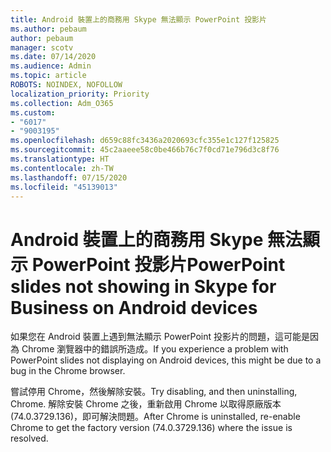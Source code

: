 ```yaml
---
title: Android 裝置上的商務用 Skype 無法顯示 PowerPoint 投影片
ms.author: pebaum
author: pebaum
manager: scotv
ms.date: 07/14/2020
ms.audience: Admin
ms.topic: article
ROBOTS: NOINDEX, NOFOLLOW
localization_priority: Priority
ms.collection: Adm_O365
ms.custom:
- "6017"
- "9003195"
ms.openlocfilehash: d659c88fc3436a2020693cfc355e1c127f125825
ms.sourcegitcommit: 45c2aaeee58c0be466b76c7f0cd71e796d3c8f76
ms.translationtype: HT
ms.contentlocale: zh-TW
ms.lasthandoff: 07/15/2020
ms.locfileid: "45139013"
---
```

# <a name="powerpoint-slides-not-showing-in-skype-for-business-on-android-devices"></a><span data-ttu-id="16d86-102">Android 裝置上的商務用 Skype 無法顯示 PowerPoint 投影片</span><span class="sxs-lookup"><span data-stu-id="16d86-102">PowerPoint slides not showing in Skype for Business on Android devices</span></span>

<span data-ttu-id="16d86-103">如果您在 Android 裝置上遇到無法顯示 PowerPoint 投影片的問題，這可能是因為 Chrome 瀏覽器中的錯誤所造成。</span><span class="sxs-lookup"><span data-stu-id="16d86-103">If you experience a problem with PowerPoint slides not displaying on Android devices, this might be due to a bug in the Chrome browser.</span></span>

<span data-ttu-id="16d86-104">嘗試停用 Chrome，然後解除安裝。</span><span class="sxs-lookup"><span data-stu-id="16d86-104">Try disabling, and then uninstalling, Chrome.</span></span> <span data-ttu-id="16d86-105">解除安裝 Chrome 之後，重新啟用 Chrome 以取得原廠版本 (74.0.3729.136)，即可解決問題。</span><span class="sxs-lookup"><span data-stu-id="16d86-105">After Chrome is uninstalled, re-enable Chrome to get the factory version (74.0.3729.136) where the issue is resolved.</span></span>